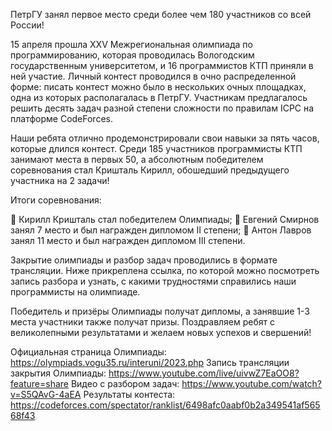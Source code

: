 ПетрГУ занял первое место среди более чем 180 участников со всей России!

15 апреля прошла XXV Межрегиональная олимпиада по программированию, которая проводилась Вологодским государственным университетом, и 16 программистов КТП приняли в ней участие. Личный контест проводился в очно распределенной форме: писать контест можно было в нескольких очных площадках, одна из которых располагалась в ПетрГУ. Участникам предлагалось решить десять задач разной степени сложности по правилам ICPC на платформе CodeForces.

Наши ребята отлично продемонстрировали свои навыки за пять часов, которые длился контест. Среди 185 участников программисты КТП занимают места в первых 50, а абсолютным победителем соревнования стал Кришталь Кирилл, обошедший предыдущего участника на 2 задачи!

Итоги соревнования:

🥇 Кирилл Кришталь стал победителем Олимпиады;
🥈 Евгений Смирнов занял 7 место и был награжден дипломом II степени;
🥉 Антон Лавров занял 11 место и был награжден дипломом III степени.

Закрытие олимпиады и разбор задач проводились в формате трансляции. Ниже прикреплена ссылка, по которой можно посмотреть запись разбора и узнать, с какими трудностями справились наши программисты на олимпиаде.

Победитель и призёры Олимпиады получат дипломы, а занявшие 1-3 места участники также получат призы. Поздравляем ребят с великолепными результатами и желаем новых успехов и свершений!

Официальная страница Олимпиады: https://olympiads.vogu35.ru/interuni/2023.php
Запись трансляции закрытия Олимпиады: https://www.youtube.com/live/uivwZ7EaOO8?feature=share
Видео с разбором задач: https://www.youtube.com/watch?v=S5QAvG-4aEA
Результаты контеста: https://codeforces.com/spectator/ranklist/6498afc0aabf0b2a349541af56568f43


